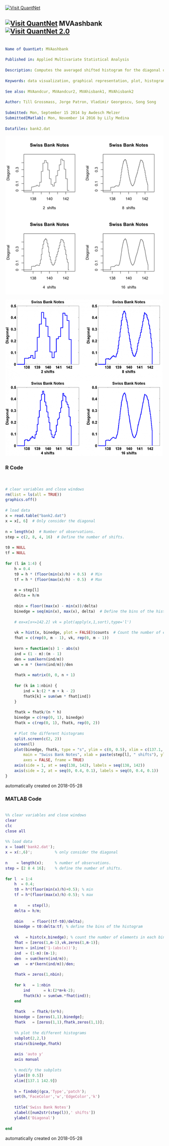 [<img src="https://github.com/QuantLet/Styleguide-and-FAQ/blob/master/pictures/banner.png" width="888" alt="Visit QuantNet">](http://quantlet.de/)

## [<img src="https://github.com/QuantLet/Styleguide-and-FAQ/blob/master/pictures/qloqo.png" alt="Visit QuantNet">](http://quantlet.de/) **MVAashbank** [<img src="https://github.com/QuantLet/Styleguide-and-FAQ/blob/master/pictures/QN2.png" width="60" alt="Visit QuantNet 2.0">](http://quantlet.de/)

```yaml

Name of QuantLet: MVAashbank

Published in: Applied Multivariate Statistical Analysis

Description: Computes the averaged shifted histogram for the diagonal of all Swiss bank notes.

Keywords: data visualization, graphical representation, plot, histogram, financial

See also: MVAandcur, MVAandcur2, MVAhisbank1, MVAhisbank2

Author: Till Grossmass, Jorge Patron, Vladimir Georgescu, Song Song

Submitted: Mon, September 15 2014 by Awdesch Melzer
Submitted[Matlab]: Mon, November 14 2016 by Lily Medina

Datafiles: bank2.dat

```

![Picture1](MVAashbank-1.png)

![Picture2](MVAashbank_matlab.png)

### R Code
```r


# clear variables and close windows
rm(list = ls(all = TRUE))
graphics.off()

# load data
x = read.table("bank2.dat")
x = x[, 6]  # Only consider the diagonal

n = length(x)  # Number of observations.
step = c(2, 8, 4, 16)  # Define the number of shifts.

t0 = NULL
tf = NULL

for (l in 1:4) {
    h = 0.4
    t0 = h * (floor(min(x)/h) + 0.5)  # Min
    tf = h * (floor(max(x)/h) - 0.5)  # Max
    
    m = step[l]
    delta = h/m
    
    nbin = floor((max(x) - min(x))/delta)
    binedge = seq(min(x), max(x), delta)  # Define the bins of the histogram
    
    # ex=x[x<=142.2] vk = plot(apply(x,1,sort),type='l')
    
    vk = hist(x, binedge, plot = FALSE)$counts  # Count the number of elements in each bin
    fhat = c(rep(0, m - 1), vk, rep(0, m - 1))
    
    kern = function(s) 1 - abs(s)
    ind = (1 - m):(m - 1)
    den = sum(kern(ind/m))
    wm = m * (kern(ind/m))/den
    
    fhatk = matrix(0, 0, n + 1)
    
    for (k in 1:nbin) {
        ind = k:(2 * m + k - 2)
        fhatk[k] = sum(wm * fhat[ind])
    }
    
    fhatk = fhatk/(n * h)
    binedge = c(rep(0, 1), binedge)
    fhatk = c(rep(0, 1), fhatk, rep(0, 2))
    
    # Plot the different histograms
    split.screen(c(2, 2))
    screen(l)
    plot(binedge, fhatk, type = "s", ylim = c(0, 0.5), xlim = c(137.1, 142.9), 
        main = "Swiss Bank Notes", xlab = paste(step[l], " shifts"), ylab = "Diagonal", 
        axes = FALSE, frame = TRUE)
    axis(side = 1, at = seq(138, 142), labels = seq(138, 142))
    axis(side = 2, at = seq(0, 0.4, 0.1), labels = seq(0, 0.4, 0.1))
}

```

automatically created on 2018-05-28

### MATLAB Code
```matlab

%% clear variables and close windows
clear
clc
close all

%% load data
x = load('bank2.dat');
x = x(:,6)';          % only consider the diagonal

n    = length(x);     % number of observations.
step = [2 8 4 16];    % define the number of shifts.

for l  = 1:4
    h  = 0.4;
    t0 = h*(floor(min(x)/h)+0.5); % min
    tf = h*(floor(max(x)/h)-0.5); % max

    m     = step(l);
    delta = h/m;
    
    nbin    = floor((tf-t0)/delta);
    binedge = t0:delta:tf; % define the bins of the histogram
    
    vk   = histc(x,binedge); % count the number of elements in each bin
    fhat = [zeros(1,m-1),vk,zeros(1,m-1)];
    kern = inline('1-(abs(x))');
    ind  = (1-m):(m-1);
    den  = sum(kern(ind/m));
    wm   = m*(kern(ind/m))/den;

    fhatk = zeros(1,nbin);
    
    for k   = 1:nbin
        ind      = k:(2*m+k-2);
        fhatk(k) = sum(wm.*fhat(ind));
    end
    
    fhatk   = fhatk/(n*h);
    binedge = [zeros(1,1),binedge];
    fhatk   = [zeros(1,1),fhatk,zeros(1,1)];
    
    %% plot the different histograms 
    subplot(2,2,l)
    stairs(binedge,fhatk) 
    
    axis 'auto y'
    axis manual
    
    % modify the subplots
    ylim([0 0.5])
    xlim([137.1 142.9])
    
    h = findobj(gca,'Type','patch');
    set(h,'FaceColor','w','EdgeColor','k')
    
    title('Swiss Bank Notes')
    xlabel([num2str(step(l)),' shifts'])
    ylabel('Diagonal')
    
end
```

automatically created on 2018-05-28